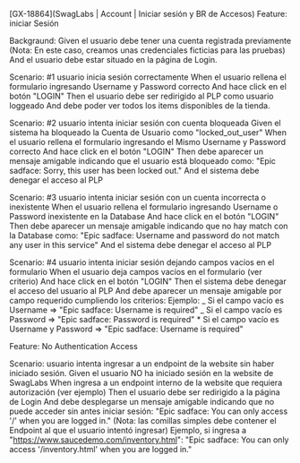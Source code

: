 [GX-18864](SwagLabs | Account | Iniciar sesión y BR de Accesos) Feature: iniciar Sesión

Backgraund: Given el usuario debe tener una cuenta registrada previamente (Nota: En este caso, creamos unas credenciales ficticias para las pruebas)
And el usuario debe estar situado en la página de Login.

Scenario: #1 usuario inicia sesión correctamente When el usuario rellena el formulario ingresando Username y Password correcto And hace click en el
botón "LOGIN" Then el usuario debe ser redirigido al PLP como usuario loggeado And debe poder ver todos los items disponibles de la tienda.

Scenario: #2 usuario intenta iniciar sesión con cuenta bloqueada Given el sistema ha bloqueado la Cuenta de Usuario como "locked_out_user" When el
usuario rellena el formulario ingresando el Mismo Username y Password correcto And hace click en el botón "LOGIN" Then debe aparecer un mensaje
amigable indicando que el usuario está bloqueado como: "Epic sadface: Sorry, this user has been locked out." And el sistema debe denegar el acceso al
PLP

Scenario: #3 usuario intenta iniciar sesión con un cuenta incorrecta o inexistente When el usuario rellena el formulario ingresando Username o
Password inexistente en la Database And hace click en el botón "LOGIN" Then debe aparecer un mensaje amigable indicando que no hay match con la
Database como: "Epic sadface: Username and password do not match any user in this service" And el sistema debe denegar el acceso al PLP

Scenario: #4 usuario intenta iniciar sesión dejando campos vacíos en el formulario When el usuario deja campos vacíos en el formulario (ver criterio)
And hace click en el botón "LOGIN" Then el sistema debe denegar el acceso del usuario al PLP And debe aparecer un mensaje amigable por campo requerido
cumpliendo los criterios: Ejemplo: _ Si el campo vacío es Username => "Epic sadface: Username is required" _ Si el campo vacío es Password => "Epic
sadface: Password is required" \* Si el campo vacío es Username y Password => "Epic sadface: Username is required"

Feature: No Authentication Access

Scenario: usuario intenta ingresar a un endpoint de la website sin haber iniciado sesión. Given el usuario NO ha iniciado sesión en la website de
SwagLabs When ingresa a un endpoint interno de la website que requiera autorización (ver ejemplo) Then el usuario debe ser redirigido a la página de
Login And debe desplegarse un mensaje amigable indicando que no puede acceder sin antes iniciar sesión: "Epic sadface: You can only access '/' when
you are logged in." (Nota: las comillas simples debe contener el Endpoint al que el usuario intentó ingresar) Ejemplo, si ingresa a
"https://www.saucedemo.com/inventory.html": "Epic sadface: You can only access '/inventory.html' when you are logged in."
